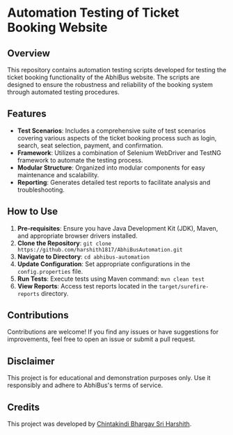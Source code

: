 # Automation Testing of Ticket Booking Website

## Overview
This repository contains automation testing scripts developed for testing the ticket booking functionality of the AbhiBus website. The scripts are designed to ensure the robustness and reliability of the booking system through automated testing procedures.

## Features
- **Test Scenarios**: Includes a comprehensive suite of test scenarios covering various aspects of the ticket booking process such as login, search, seat selection, payment, and confirmation.
- **Framework**: Utilizes a combination of Selenium WebDriver and TestNG framework to automate the testing process.
- **Modular Structure**: Organized into modular components for easy maintenance and scalability.
- **Reporting**: Generates detailed test reports to facilitate analysis and troubleshooting.

## How to Use
1. **Pre-requisites**: Ensure you have Java Development Kit (JDK), Maven, and appropriate browser drivers installed.
2. **Clone the Repository**: `git clone https://github.com/harshith1817/AbhiBusAutomation.git`
3. **Navigate to Directory**: `cd abhibus-automation`
4. **Update Configuration**: Set appropriate configurations in the `config.properties` file.
5. **Run Tests**: Execute tests using Maven command: `mvn clean test`
6. **View Reports**: Access test reports located in the `target/surefire-reports` directory.

## Contributions
Contributions are welcome! If you find any issues or have suggestions for improvements, feel free to open an issue or submit a pull request.

## Disclaimer
This project is for educational and demonstration purposes only. Use it responsibly and adhere to AbhiBus's terms of service.

## Credits
This project was developed by [Chintakindi Bhargav Sri Harshith](https://github.com/harshith1817).
